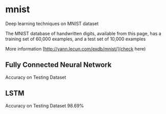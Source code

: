 # mnist
Deep learning techniques on MNIST dataset

 
The MNIST database of handwritten digits, available from this page, has a training set of 60,000 examples, and a test set of 10,000 examples

More information [http://yann.lecun.com/exdb/mnist/](check here)

## Fully Connected Neural Network
Accuracy  on Testing Dataset

## LSTM 
Accuracy on Testing Dataset 98.69%
